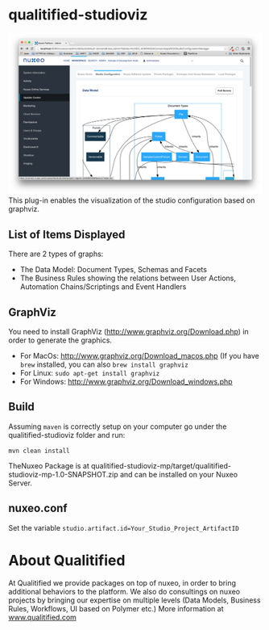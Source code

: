 # qualitified-studioviz
<img src="screenshot1.png"/>
This plug-in enables the visualization of the studio configuration based on graphviz.

## List of Items Displayed
There are 2 types of graphs:
- The Data Model: Document Types, Schemas and Facets
- The Business Rules showing the relations between User Actions, Automation Chains/Scriptings and Event Handlers

## GraphViz
You need to install GraphViz (http://www.graphviz.org/Download.php) in order to generate the graphics.
- For MacOs: http://www.graphviz.org/Download_macos.php (If you have `brew` installed, you can also `brew install graphviz`
- For Linux: `sudo apt-get install graphviz`
- For Windows: http://www.graphviz.org/Download_windows.php

## Build

Assuming `maven` is correctly setup on your computer go under the qualitified-studioviz folder and run:

```
mvn clean install
```

TheNuxeo Package is at qualitified-studioviz-mp/target/qualitified-studioviz-mp-1.0-SNAPSHOT.zip and can be installed on your Nuxeo Server.

## nuxeo.conf
Set the variable `studio.artifact.id=Your_Studio_Project_ArtifactID`

# About Qualitified

At Qualitified we provide packages on top of nuxeo, in order to bring additional behaviors to the platform. We also do consultings on nuxeo projects by bringing our expertise on multiple levels (Data Models, Business Rules, Workflows, UI based on Polymer etc.)
More information at www.qualitified.com
